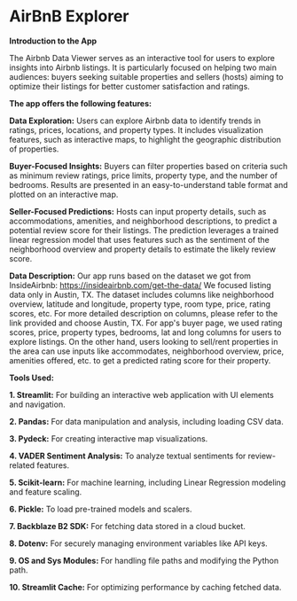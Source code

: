 # AirBnB Explorer

__Introduction to the App__

The Airbnb Data Viewer serves as an interactive tool for users to explore insights into Airbnb listings. It is particularly focused on helping two main audiences: buyers seeking suitable properties and sellers (hosts) aiming to optimize their listings for better customer satisfaction and ratings.

__The app offers the following features:__

__Data Exploration:__
Users can explore Airbnb data to identify trends in ratings, prices, locations, and property types.
It includes visualization features, such as interactive maps, to highlight the geographic distribution of properties.

__Buyer-Focused Insights:__
Buyers can filter properties based on criteria such as minimum review ratings, price limits, property type, and the number of bedrooms.
Results are presented in an easy-to-understand table format and plotted on an interactive map.

__Seller-Focused Predictions:__
Hosts can input property details, such as accommodations, amenities, and neighborhood descriptions, to predict a potential review score for their listings.
The prediction leverages a trained linear regression model that uses features such as the sentiment of the neighborhood overview and property details to estimate the likely review score.

__Data Description:__
Our app runs based on the dataset we got from InsideAirbnb: https://insideairbnb.com/get-the-data/
We focused listing data only in Austin, TX.
The dataset includes columns like neighborhood overview, latitude and longitude, property type, room type, price, rating scores, etc. For more detailed description on columns, please refer to the link provided and choose Austin, TX. 
For app's buyer page, we used rating scores, price, property types, bedrooms, lat and long columns for users to explore listings.
On the other hand, users looking to sell/rent properties in the area can use inputs like accommodates, neighborhood overview, price, amenities offered, etc. to get a predicted rating score for their property. 


__Tools Used:__

**1. Streamlit:** For building an interactive web application with UI elements and navigation.

**2. Pandas:** For data manipulation and analysis, including loading CSV data.

**3. Pydeck:** For creating interactive map visualizations.

**4. VADER Sentiment Analysis:** To analyze textual sentiments for review-related features.

**5. Scikit-learn:** For machine learning, including Linear Regression modeling and feature scaling.

**6. Pickle:** To load pre-trained models and scalers.

**7. Backblaze B2 SDK:** For fetching data stored in a cloud bucket.

**8. Dotenv:** For securely managing environment variables like API keys.

**9. OS and Sys Modules:** For handling file paths and modifying the Python path.

**10. Streamlit Cache:** For optimizing performance by caching fetched data.

